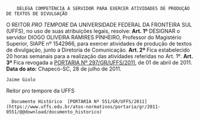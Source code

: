         DELEGA COMPETÊNCIA À SERVIDOR PARA EXERCER ATIVIDADES DE PRODUÇÃO DE TEXTOS DE DIVULGAÇÃO  

 O REITOR *PRO TEMPORE*  DA UNIVERSIDADE FEDERAL DA FRONTEIRA SUL (UFFS), no uso de suas atribuições legais, resolve:   **Art. 1º**  DESIGNAR o servidor DIOGO OLIVEIRA RAMIRES PINHEIRO, Professor do Magistério Superior, SIAPE nº 1542966, para exercer atividades de produção de textos de divulgação, junto a Diretoria de Comunicação.   **Art. 2º**  Fica estabelecido 20 horas semanais para a realização das atividades referidas no Art. 1º.   **Art. 3º**  Fica revogada a [PORTARIA Nº 297/GR/UFFS/2011](https://www.uffs.edu.br/atos-normativos/portaria/gr/2011-0297), de 01 de abril de 2011.        **Data do ato:** Chapecó-SC, 28 de julho de 2011.   
 

    Jaime Giolo   
 Reitor pro tempore da UFFS 

      Documento Histórico  [PORTARIA Nº 551/GR/UFFS/2011](https://www.uffs.edu.br/atos-normativos/portaria/gr/2011-0551/@@download/documento_historico)     
      